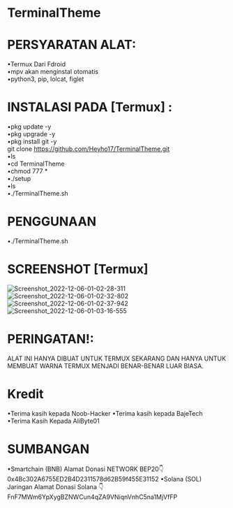 # TerminalTheme

# PERSYARATAN ALAT:
•Termux Dari Fdroid                                               
•mpv akan menginstal otomatis                                                
•python3, pip, lolcat, figlet                                                
# INSTALASI PADA [Termux] :
•pkg update -y                                                               
•pkg upgrade -y                                                              
•pkg install git -y                                                          
git clone https://github.com/Heyho17/TerminalTheme.git   
•ls                                                                     
•cd TerminalTheme                                                                     
•chmod 777 *                                                             
•./setup                                                                
•ls                                                      
•./TerminalTheme.sh                                                    
# PENGGUNAAN

•./TerminalTheme.sh                                                      
# SCREENSHOT [Termux]
![Screenshot_2022-12-06-01-02-28-311](https://user-images.githubusercontent.com/117260932/205728251-aae2e588-3478-439a-970e-9e99a85d1daa.png)
![Screenshot_2022-12-06-01-02-32-802](https://user-images.githubusercontent.com/117260932/205729498-13ba243a-02c0-469e-959e-7745a4841b5d.png)
![Screenshot_2022-12-06-01-02-37-942](https://user-images.githubusercontent.com/117260932/205730168-5229ef25-6565-4438-9e0c-7948ccb31ddb.png)
![Screenshot_2022-12-06-01-03-16-555](https://user-images.githubusercontent.com/117260932/205731056-ee44ea41-1e16-4ef4-baf4-fd46a97f7dc1.png)
# PERINGATAN!:
ALAT INI HANYA DIBUAT UNTUK TERMUX SEKARANG DAN HANYA UNTUK
MEMBUAT WARNA TERMUX MENJADI BENAR-BENAR LUAR BIASA.
# Kredit
•Terima kasih kepada Noob-Hacker
•Terima kasih kepada BajeTech
•Terima Kasih Kepada AliByte01
# SUMBANGAN
•Smartchain (BNB) Alamat Donasi NETWORK BEP20👇
0x4Bc302A6755ED2B4D2311578d62B59f455E31152
•Solana (SOL) Jaringan Alamat Donasi Solana 👇
FnF7MWm6YpXygBZNWCun4qZA9VNiqnVnhC5na1MjVfFP
